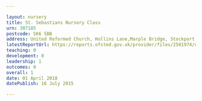 ```yaml
---

layout: nursery
title: St. Sebastians Nursery Class
urn: 307185
postcode: SK6 5BB
address: United Reformed Church, Hollins Lane,Marple Bridge, Stockport, Cheshire, SK6 5BB
latestReportUrl: https://reports.ofsted.gov.uk/provider/files/2501974/urn/307185.pdf
teaching: 0
development: 0
leadership: 1
outcomes: 0
overall: 1
date: 01 April 2018 
datePublish: 16 July 2015

---
```

